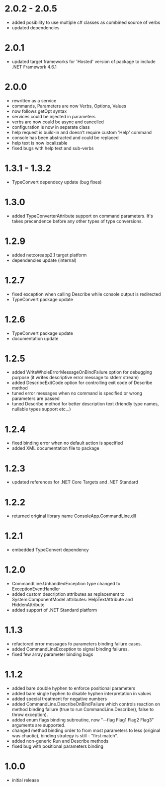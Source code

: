 # 2.0.2 - 2.0.5
- added posibility to use multiple c# classes as combined source of verbs
- updated dependencies

# 2.0.1
- updated target frameworks for 'Hosted' version of package to include .NET Framework 4.6.1

# 2.0.0
- rewritten as a service
- commands, Parameters are now Verbs, Options, Values
- now follows getOpt syntax
- services could be injected in parameters
- verbs are now could be async and cancelled
- configuration is now in separate class
- help request is build-in and doesn't require custom 'Help' command
- console has been abstracted and could be replaced
- help text is now localizable
- fixed bugs with help text and sub-verbs

# 1.3.1 - 1.3.2
- TypeConvert dependecy update (bug fixes)

# 1.3.0
- added TypeConverterAttribute support on command parameters. It's takes precendence before any other types of type conversions.

# 1.2.9
- added netcoreapp2.1 target platform
- dependencies update (internal)

# 1.2.7
- fixed exception when calling Describe while console output is redirected
- TypeConvert package update

# 1.2.6
- TypeConvert package update
- documentation update

# 1.2.5
- added WriteWholeErrorMessageOnBindFailure option for debugging purpose (it writes descriptive error message to stderr stream)
- added DescribeExitCode option for controlling exit code of Describe method
- tuned error messages when no command is specified or wrong parameters are passed
- tuned Describe method for better description text (friendly type names, nullable types support etc...)

# 1.2.4
- fixed binding error when no default action is specified
- added XML documentation file to package

# 1.2.3
- updated references for .NET Core Targets and .NET Standard

# 1.2.2
- returned original library name ConsoleApp.CommandLine.dll 

# 1.2.1
- embedded TypeConvert dependency

# 1.2.0
- CommandLine.UnhandledException type changed to ExceptionEventHandler
- added custom description attributes as replacement to System.ComponentModel attributes: HelpTextAttribute and HiddenAttribute
- added support of .NET Standard platform

# 1.1.3
- refactored error messages fo parameters binding failure cases.
- added CommandLineException to signal binding failures.
- fixed few array parameter binding bugs

# 1.1.2
- added bare double hyphen to enforce positional parameters
- added bare single hyphen to disable hyphen interpretation in values
- added special treatment for negative numbers
- added CommandLine.DescribeOnBindFailure which controls reaction on method binding failure (true to run CommandLine.Describe(), false to throw exception).
- added enum flags binding subroutine, now "--flag Flag1 Flag2 Flag3" arguments are supported.
- changed method binding order to from most parameters to less (original was chaotic), binding strategy is still - "first match".
- added non-generic Run and Describe methods
- fixed bug with positional parameters binding

# 1.0.0
- initial release